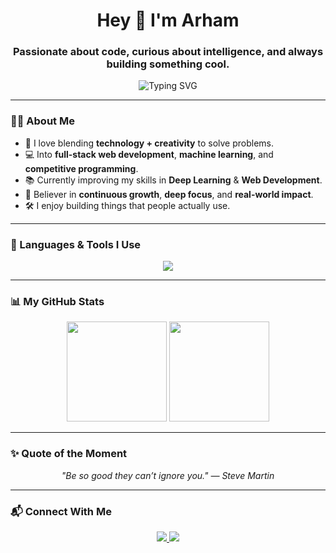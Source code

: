 <!-- GitHub Profile README for Arham Kachhara -->

<h1 align="center">Hey 👋 I'm Arham</h1>
<h3 align="center">Passionate about code, curious about intelligence, and always building something cool.</h3>

<p align="center">
  <img src="https://readme-typing-svg.demolab.com?font=Fira+Code&duration=3000&pause=1000&color=00FFFF&center=true&vCenter=true&width=450&lines=Web+Developer+%7C+ML+Enthusiast;Lifelong+Learner+%7C+Problem+Solver" alt="Typing SVG" />
</p>

---

### 🙋‍♂️ About Me

- 🧠 I love blending **technology + creativity** to solve problems.
- 💻 Into **full-stack web development**, **machine learning**, and **competitive programming**.
- 📚 Currently improving my skills in **Deep Learning** & **Web Development**.
- 🧩 Believer in **continuous growth**, **deep focus**, and **real-world impact**.
- 🛠️ I enjoy building things that people actually use.

---

### 🧰 Languages & Tools I Use
<p align="center">
  <img src="https://skillicons.dev/icons?i=react,nodejs,tailwind,js,nodejs,express,mongodb,spring,java,python,cpp,vscode,git,github" />
</p>

---

### 📊 My GitHub Stats

<p align="center">
  <img src="https://github-readme-stats.vercel.app/api?username=arhamkac&show_icons=true&theme=onedark&hide_border=true" height="160"/>
  <img src="https://github-readme-streak-stats.herokuapp.com?user=arhamkac&theme=onedark&hide_border=true" height="160"/>
</p>

---

### ✨ Quote of the Moment

  <p align="center"><i>"Be so good they can’t ignore you." — Steve Martin</i></p>

---

### 📬 Connect With Me

<p align="center">
  <a href="https://www.linkedin.com/in/arham-kachhara-35a287317/" target="_blank">
    <img src="https://img.shields.io/badge/LinkedIn-blue?style=flat-square&logo=linkedin" />
  </a>
  <a href="mailto:arhamkachhara@gmail.com">
    <img src="https://img.shields.io/badge/Gmail-D14836?style=flat-square&logo=gmail&logoColor=white" />
  </a>
</p>
